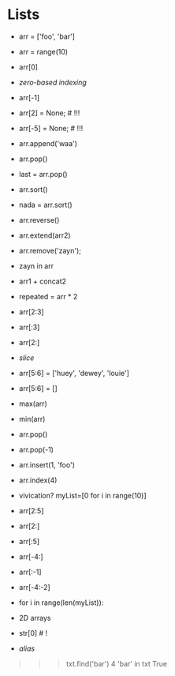 # Lists

- arr = ['foo', 'bar']
- arr = range(10)
- arr[0]
- _zero-based indexing_
- arr[-1]
- arr[2] = None; # !!!
- arr[-5] = None; # !!!
- arr.append('waa')
- arr.pop()
- last = arr.pop()
- arr.sort()
- nada = arr.sort()
- arr.reverse()
- arr.extend(arr2)
- arr.remove('zayn');
- zayn in arr
- arr1 + concat2
- repeated = arr * 2
- arr[2:3]
- arr[:3]
- arr[2:]
- _slice_

- arr[5:6] = ['huey', 'dewey', 'louie']
- arr[5:6] = []

- max(arr)
- min(arr)
- arr.pop()
- arr.pop(-1)
- arr.insert(1, 'foo')
- arr.index(4)

- vivication?  myList=[0 for i in range(10)]

- arr[2:5]
- arr[2:]
- arr[:5]
- arr[-4:]
- arr[:-1]
- arr[-4:-2]
- for i in range(len(myList)):
- 2D arrays
- str[0] # !

- _alias_

>>> txt.find('bar')
4
>>> 'bar' in txt
True

